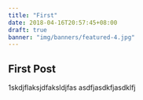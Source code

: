 ```yaml
---
title: "First"
date: 2018-04-16T20:57:45+08:00
draft: true
banner: "img/banners/featured-4.jpg"
---
```

## First Post
1skdjflaksjdfaksldjfas
asdfjasdkfjasdklfj


